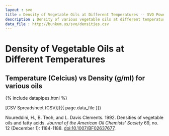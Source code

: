 ```yaml
---
layout : svo
title : Density of Vegetable Oils at Different Temperatures -- SVO Powering Your Vehicle with Straight Vegetable Oil
description : Density of various vegetable oils at different temperatures, taken from the literature, with references
data_file : http://bunkum.us/svo/densities.csv
---
```

# Density of Vegetable Oils at Different Temperatures

## Temperature (Celcius) vs Density (g/ml) for various oils

{% include datapipes.html %}

[CSV Spreadsheet (CSV)]({{ page.data_file }})

Noureddini, H., B. Teoh, and L. Davis Clements. 1992. Densities of 
vegetable oils and fatty acids. <i>Journal of the American Oil Chemists' 
Society</i> 69, no. 12 (December 1): 1184-1188. <a 
href="http://dx.doi.org/10.1007/BF02637677">doi:10.1007/BF02637677</a>.
